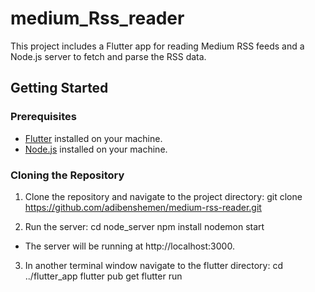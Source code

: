 # medium_Rss_reader

This project includes a Flutter app for reading Medium RSS feeds and a Node.js server to fetch and parse the RSS data.

## Getting Started

### Prerequisites

- [Flutter](https://flutter.dev/docs/get-started/install) installed on your machine.
- [Node.js](https://nodejs.org/) installed on your machine.

### Cloning the Repository

1. Clone the repository and navigate to the project directory:
git clone https://github.com/adibenshemen/medium-rss-reader.git

2. Run the server:
cd node_server
npm install
nodemon start
- The server will be running at http://localhost:3000.

3. In another terminal window navigate to the flutter directory:
cd ../flutter_app
flutter pub get
flutter run